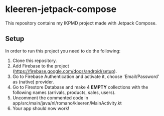 # kleeren-jetpack-compose
This repository contains my IKPMD project made with Jetpack Compose.

## Setup
In order to run this project you need to do the following:
  1. Clone this repository.
  2. Add Firebase to the project (https://firebase.google.com/docs/android/setup).
  3. Go to Firebase Authentication and activate it, choose 'Email/Password' as (native) provider.
  4. Go to Firestore Database and make 4 <strong>EMPTY</strong> collections with the following names (arrivals, products, sales, users).
  5. Uncomment the commented code in app/src/main/java/nl/romano/kleeren/MainActivity.kt
  6. Your app should now work!
